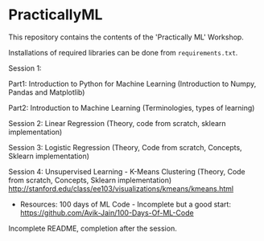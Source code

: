 # PracticallyML
This repository contains the contents of the 'Practically ML' Workshop.

Installations of required libraries can be done from ```requirements.txt```.

Session 1: 

Part1: Introduction to Python for Machine Learning (Introduction to Numpy, Pandas and Matplotlib)

Part2: Introduction to Machine Learning (Terminologies, types of learning)

Session 2: Linear Regression (Theory, code from scratch, sklearn implementation)

Session 3: Logistic Regression (Theory, Code from scratch, Concepts, Sklearn implementation)

Session 4: Unsupervised Learning - K-Means Clustering (Theory, Code from scratch, Concepts, Sklearn implementation) 
http://stanford.edu/class/ee103/visualizations/kmeans/kmeans.html

- Resources:
100 days of ML Code - Incomplete but a good start: https://github.com/Avik-Jain/100-Days-Of-ML-Code

Incomplete README, completion after the session.
